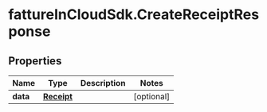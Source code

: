 # fattureInCloudSdk.CreateReceiptResponse

## Properties

Name | Type | Description | Notes
------------ | ------------- | ------------- | -------------
**data** | [**Receipt**](Receipt.md) |  | [optional] 


